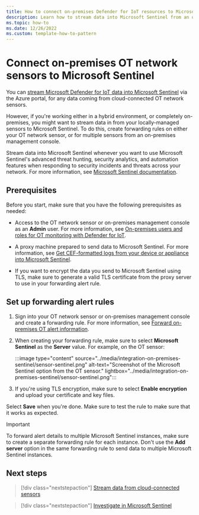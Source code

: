 ```yaml
---
title: How to connect on-premises Defender for IoT resources to Microsoft Sentinel
description: Learn how to stream data into Microsoft Sentinel from an on-premises and locally-managed Microsoft Defender for IoT OT network sensor or an on-premises management console.
ms.topic: how-to
ms.date: 12/26/2022
ms.custom: template-how-to-pattern
---
```


# Connect on-premises OT network sensors to Microsoft Sentinel

You can [stream Microsoft Defender for IoT data into Microsoft Sentinel](../iot-solution.md) via the Azure portal, for any data coming from cloud-connected OT network sensors.

However, if you're working either in a hybrid environment, or completely on-premises, you might want to stream data in from your locally-managed sensors to Microsoft Sentinel. To do this, create forwarding rules on either your OT network sensor, or for multiple sensors from an on-premises management console.

Stream data into Microsoft Sentinel whenever you want to use Microsoft Sentinel's advanced threat hunting, security analytics, and automation features when responding to security incidents and threats across your network. For more information, see [Microsoft Sentinel documentation](../../../sentinel/index.yml).

## Prerequisites

Before you start, make sure that you have the following prerequisites as needed:

- Access to the OT network sensor or on-premises management console as an **Admin** user. For more information, see [On-premises users and roles for OT monitoring with Defender for IoT](../roles-on-premises.md).

- A proxy machine prepared to send data to Microsoft Sentinel. For more information, see [Get CEF-formatted logs from your device or appliance into Microsoft Sentinel](../../../sentinel/connect-common-event-format.md).

- If you want to encrypt the data you send to Microsoft Sentinel using TLS, make sure to generate a valid TLS certificate from the proxy server to use in your forwarding alert rule.


## Set up forwarding alert rules

1. Sign into your OT network sensor or on-premises management console and create a forwarding rule. For more information, see [Forward on-premises OT alert information](../how-to-forward-alert-information-to-partners.md).

1. When creating your forwarding rule, make sure to select **Microsoft Sentinel** as the **Server** value. For example, on the OT sensor:

    :::image type="content" source="../media/integration-on-premises-sentinel/sensor-sentinel.png" alt-text="Screenshot of the Microsoft Sentinel option from the OT sensor." lightbox="../media/integration-on-premises-sentinel/sensor-sentinel.png":::

1. If you're using TLS encryption, make sure to select **Enable encryption** and upload your certificate and key files.

Select **Save** when you're done. Make sure to test the rule to make sure that it works as expected.

> [!IMPORTANT]
> To forward alert details to multiple Microsoft Sentinel instances, make sure to create a separate forwarding rule for each instance. Don't use the **Add server** option in the same forwarding rule to send data to multiple Microsoft Sentinel instances.


## Next steps

> [!div class="nextstepaction"]
> [Stream data from cloud-connected sensors](../iot-solution.md)

> [!div class="nextstepaction"]
> [Investigate in Microsoft Sentinel](../../../sentinel/investigate-cases.md)